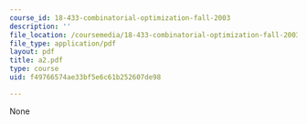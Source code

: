 ```yaml
---
course_id: 18-433-combinatorial-optimization-fall-2003
description: ''
file_location: /coursemedia/18-433-combinatorial-optimization-fall-2003/f49766574ae33bf5e6c61b252607de98_a2.pdf
file_type: application/pdf
layout: pdf
title: a2.pdf
type: course
uid: f49766574ae33bf5e6c61b252607de98

---
```

None